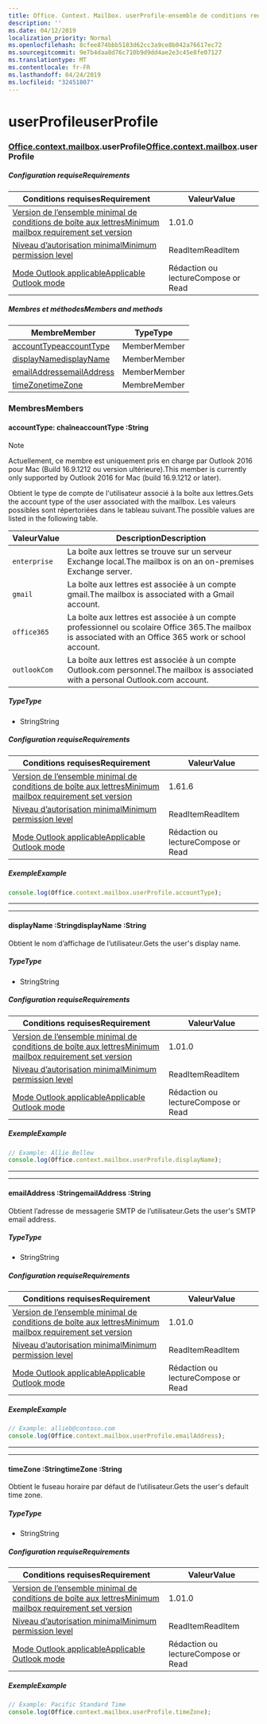 ```yaml
---
title: Office. Context. Mailbox. userProfile-ensemble de conditions requises 1,7
description: ''
ms.date: 04/12/2019
localization_priority: Normal
ms.openlocfilehash: 8cfee874bbb5183d62cc3a9ce8b042a76617ec72
ms.sourcegitcommit: 9e7b4daa8d76c710b9d9dd4ae2e3c45e8fe07127
ms.translationtype: MT
ms.contentlocale: fr-FR
ms.lasthandoff: 04/24/2019
ms.locfileid: "32451807"
---
```

# <a name="userprofile"></a><span data-ttu-id="c3248-102">userProfile</span><span class="sxs-lookup"><span data-stu-id="c3248-102">userProfile</span></span>

### <a name="officeofficemdcontextofficecontextmdmailboxofficecontextmailboxmduserprofile"></a><span data-ttu-id="c3248-103">[Office](Office.md)[.context](Office.context.md)[.mailbox](Office.context.mailbox.md).userProfile</span><span class="sxs-lookup"><span data-stu-id="c3248-103">[Office](Office.md)[.context](Office.context.md)[.mailbox](Office.context.mailbox.md).userProfile</span></span>

##### <a name="requirements"></a><span data-ttu-id="c3248-104">Configuration requise</span><span class="sxs-lookup"><span data-stu-id="c3248-104">Requirements</span></span>

|<span data-ttu-id="c3248-105">Conditions requises</span><span class="sxs-lookup"><span data-stu-id="c3248-105">Requirement</span></span>| <span data-ttu-id="c3248-106">Valeur</span><span class="sxs-lookup"><span data-stu-id="c3248-106">Value</span></span>|
|---|---|
|[<span data-ttu-id="c3248-107">Version de l’ensemble minimal de conditions de boîte aux lettres</span><span class="sxs-lookup"><span data-stu-id="c3248-107">Minimum mailbox requirement set version</span></span>](/office/dev/add-ins/reference/requirement-sets/outlook-api-requirement-sets)| <span data-ttu-id="c3248-108">1.0</span><span class="sxs-lookup"><span data-stu-id="c3248-108">1.0</span></span>|
|[<span data-ttu-id="c3248-109">Niveau d’autorisation minimal</span><span class="sxs-lookup"><span data-stu-id="c3248-109">Minimum permission level</span></span>](/outlook/add-ins/understanding-outlook-add-in-permissions)| <span data-ttu-id="c3248-110">ReadItem</span><span class="sxs-lookup"><span data-stu-id="c3248-110">ReadItem</span></span>|
|[<span data-ttu-id="c3248-111">Mode Outlook applicable</span><span class="sxs-lookup"><span data-stu-id="c3248-111">Applicable Outlook mode</span></span>](/outlook/add-ins/#extension-points)| <span data-ttu-id="c3248-112">Rédaction ou lecture</span><span class="sxs-lookup"><span data-stu-id="c3248-112">Compose or Read</span></span>|

##### <a name="members-and-methods"></a><span data-ttu-id="c3248-113">Membres et méthodes</span><span class="sxs-lookup"><span data-stu-id="c3248-113">Members and methods</span></span>

| <span data-ttu-id="c3248-114">Membre</span><span class="sxs-lookup"><span data-stu-id="c3248-114">Member</span></span> | <span data-ttu-id="c3248-115">Type</span><span class="sxs-lookup"><span data-stu-id="c3248-115">Type</span></span> |
|--------|------|
| [<span data-ttu-id="c3248-116">accountType</span><span class="sxs-lookup"><span data-stu-id="c3248-116">accountType</span></span>](#accounttype-string) | <span data-ttu-id="c3248-117">Member</span><span class="sxs-lookup"><span data-stu-id="c3248-117">Member</span></span> |
| [<span data-ttu-id="c3248-118">displayName</span><span class="sxs-lookup"><span data-stu-id="c3248-118">displayName</span></span>](#displayname-string) | <span data-ttu-id="c3248-119">Member</span><span class="sxs-lookup"><span data-stu-id="c3248-119">Member</span></span> |
| [<span data-ttu-id="c3248-120">emailAddress</span><span class="sxs-lookup"><span data-stu-id="c3248-120">emailAddress</span></span>](#emailaddress-string) | <span data-ttu-id="c3248-121">Member</span><span class="sxs-lookup"><span data-stu-id="c3248-121">Member</span></span> |
| [<span data-ttu-id="c3248-122">timeZone</span><span class="sxs-lookup"><span data-stu-id="c3248-122">timeZone</span></span>](#timezone-string) | <span data-ttu-id="c3248-123">Membre</span><span class="sxs-lookup"><span data-stu-id="c3248-123">Member</span></span> |

### <a name="members"></a><span data-ttu-id="c3248-124">Membres</span><span class="sxs-lookup"><span data-stu-id="c3248-124">Members</span></span>

####  <a name="accounttype-string"></a><span data-ttu-id="c3248-125">accountType: chaîne</span><span class="sxs-lookup"><span data-stu-id="c3248-125">accountType :String</span></span>

> [!NOTE]
> <span data-ttu-id="c3248-126">Actuellement, ce membre est uniquement pris en charge par Outlook 2016 pour Mac (Build 16.9.1212 ou version ultérieure).</span><span class="sxs-lookup"><span data-stu-id="c3248-126">This member is currently only supported by Outlook 2016 for Mac (build 16.9.1212 or later).</span></span>

<span data-ttu-id="c3248-127">Obtient le type de compte de l'utilisateur associé à la boîte aux lettres.</span><span class="sxs-lookup"><span data-stu-id="c3248-127">Gets the account type of the user associated with the mailbox.</span></span> <span data-ttu-id="c3248-128">Les valeurs possibles sont répertoriées dans le tableau suivant.</span><span class="sxs-lookup"><span data-stu-id="c3248-128">The possible values are listed in the following table.</span></span>

| <span data-ttu-id="c3248-129">Valeur</span><span class="sxs-lookup"><span data-stu-id="c3248-129">Value</span></span> | <span data-ttu-id="c3248-130">Description</span><span class="sxs-lookup"><span data-stu-id="c3248-130">Description</span></span> |
|-------|-------------|
| `enterprise` | <span data-ttu-id="c3248-131">La boîte aux lettres se trouve sur un serveur Exchange local.</span><span class="sxs-lookup"><span data-stu-id="c3248-131">The mailbox is on an on-premises Exchange server.</span></span> |
| `gmail` | <span data-ttu-id="c3248-132">La boîte aux lettres est associée à un compte gmail.</span><span class="sxs-lookup"><span data-stu-id="c3248-132">The mailbox is associated with a Gmail account.</span></span> |
| `office365` | <span data-ttu-id="c3248-133">La boîte aux lettres est associée à un compte professionnel ou scolaire Office 365.</span><span class="sxs-lookup"><span data-stu-id="c3248-133">The mailbox is associated with an Office 365 work or school account.</span></span> |
| `outlookCom` | <span data-ttu-id="c3248-134">La boîte aux lettres est associée à un compte Outlook.com personnel.</span><span class="sxs-lookup"><span data-stu-id="c3248-134">The mailbox is associated with a personal Outlook.com account.</span></span> |

##### <a name="type"></a><span data-ttu-id="c3248-135">Type</span><span class="sxs-lookup"><span data-stu-id="c3248-135">Type</span></span>

*   <span data-ttu-id="c3248-136">String</span><span class="sxs-lookup"><span data-stu-id="c3248-136">String</span></span>

##### <a name="requirements"></a><span data-ttu-id="c3248-137">Configuration requise</span><span class="sxs-lookup"><span data-stu-id="c3248-137">Requirements</span></span>

|<span data-ttu-id="c3248-138">Conditions requises</span><span class="sxs-lookup"><span data-stu-id="c3248-138">Requirement</span></span>| <span data-ttu-id="c3248-139">Valeur</span><span class="sxs-lookup"><span data-stu-id="c3248-139">Value</span></span>|
|---|---|
|[<span data-ttu-id="c3248-140">Version de l’ensemble minimal de conditions de boîte aux lettres</span><span class="sxs-lookup"><span data-stu-id="c3248-140">Minimum mailbox requirement set version</span></span>](/office/dev/add-ins/reference/requirement-sets/outlook-api-requirement-sets)| <span data-ttu-id="c3248-141">1.6</span><span class="sxs-lookup"><span data-stu-id="c3248-141">1.6</span></span> |
|[<span data-ttu-id="c3248-142">Niveau d’autorisation minimal</span><span class="sxs-lookup"><span data-stu-id="c3248-142">Minimum permission level</span></span>](/outlook/add-ins/understanding-outlook-add-in-permissions)| <span data-ttu-id="c3248-143">ReadItem</span><span class="sxs-lookup"><span data-stu-id="c3248-143">ReadItem</span></span>|
|[<span data-ttu-id="c3248-144">Mode Outlook applicable</span><span class="sxs-lookup"><span data-stu-id="c3248-144">Applicable Outlook mode</span></span>](/outlook/add-ins/#extension-points)| <span data-ttu-id="c3248-145">Rédaction ou lecture</span><span class="sxs-lookup"><span data-stu-id="c3248-145">Compose or Read</span></span>|

##### <a name="example"></a><span data-ttu-id="c3248-146">Exemple</span><span class="sxs-lookup"><span data-stu-id="c3248-146">Example</span></span>

```javascript
console.log(Office.context.mailbox.userProfile.accountType);
```

---
---

####  <a name="displayname-string"></a><span data-ttu-id="c3248-147">displayName :String</span><span class="sxs-lookup"><span data-stu-id="c3248-147">displayName :String</span></span>

<span data-ttu-id="c3248-148">Obtient le nom d’affichage de l’utilisateur.</span><span class="sxs-lookup"><span data-stu-id="c3248-148">Gets the user's display name.</span></span>

##### <a name="type"></a><span data-ttu-id="c3248-149">Type</span><span class="sxs-lookup"><span data-stu-id="c3248-149">Type</span></span>

*   <span data-ttu-id="c3248-150">String</span><span class="sxs-lookup"><span data-stu-id="c3248-150">String</span></span>

##### <a name="requirements"></a><span data-ttu-id="c3248-151">Configuration requise</span><span class="sxs-lookup"><span data-stu-id="c3248-151">Requirements</span></span>

|<span data-ttu-id="c3248-152">Conditions requises</span><span class="sxs-lookup"><span data-stu-id="c3248-152">Requirement</span></span>| <span data-ttu-id="c3248-153">Valeur</span><span class="sxs-lookup"><span data-stu-id="c3248-153">Value</span></span>|
|---|---|
|[<span data-ttu-id="c3248-154">Version de l’ensemble minimal de conditions de boîte aux lettres</span><span class="sxs-lookup"><span data-stu-id="c3248-154">Minimum mailbox requirement set version</span></span>](/office/dev/add-ins/reference/requirement-sets/outlook-api-requirement-sets)| <span data-ttu-id="c3248-155">1.0</span><span class="sxs-lookup"><span data-stu-id="c3248-155">1.0</span></span>|
|[<span data-ttu-id="c3248-156">Niveau d’autorisation minimal</span><span class="sxs-lookup"><span data-stu-id="c3248-156">Minimum permission level</span></span>](/outlook/add-ins/understanding-outlook-add-in-permissions)| <span data-ttu-id="c3248-157">ReadItem</span><span class="sxs-lookup"><span data-stu-id="c3248-157">ReadItem</span></span>|
|[<span data-ttu-id="c3248-158">Mode Outlook applicable</span><span class="sxs-lookup"><span data-stu-id="c3248-158">Applicable Outlook mode</span></span>](/outlook/add-ins/#extension-points)| <span data-ttu-id="c3248-159">Rédaction ou lecture</span><span class="sxs-lookup"><span data-stu-id="c3248-159">Compose or Read</span></span>|

##### <a name="example"></a><span data-ttu-id="c3248-160">Exemple</span><span class="sxs-lookup"><span data-stu-id="c3248-160">Example</span></span>

```javascript
// Example: Allie Bellew
console.log(Office.context.mailbox.userProfile.displayName);
```

---
---

####  <a name="emailaddress-string"></a><span data-ttu-id="c3248-161">emailAddress :String</span><span class="sxs-lookup"><span data-stu-id="c3248-161">emailAddress :String</span></span>

<span data-ttu-id="c3248-162">Obtient l’adresse de messagerie SMTP de l’utilisateur.</span><span class="sxs-lookup"><span data-stu-id="c3248-162">Gets the user's SMTP email address.</span></span>

##### <a name="type"></a><span data-ttu-id="c3248-163">Type</span><span class="sxs-lookup"><span data-stu-id="c3248-163">Type</span></span>

*   <span data-ttu-id="c3248-164">String</span><span class="sxs-lookup"><span data-stu-id="c3248-164">String</span></span>

##### <a name="requirements"></a><span data-ttu-id="c3248-165">Configuration requise</span><span class="sxs-lookup"><span data-stu-id="c3248-165">Requirements</span></span>

|<span data-ttu-id="c3248-166">Conditions requises</span><span class="sxs-lookup"><span data-stu-id="c3248-166">Requirement</span></span>| <span data-ttu-id="c3248-167">Valeur</span><span class="sxs-lookup"><span data-stu-id="c3248-167">Value</span></span>|
|---|---|
|[<span data-ttu-id="c3248-168">Version de l’ensemble minimal de conditions de boîte aux lettres</span><span class="sxs-lookup"><span data-stu-id="c3248-168">Minimum mailbox requirement set version</span></span>](/office/dev/add-ins/reference/requirement-sets/outlook-api-requirement-sets)| <span data-ttu-id="c3248-169">1.0</span><span class="sxs-lookup"><span data-stu-id="c3248-169">1.0</span></span>|
|[<span data-ttu-id="c3248-170">Niveau d’autorisation minimal</span><span class="sxs-lookup"><span data-stu-id="c3248-170">Minimum permission level</span></span>](/outlook/add-ins/understanding-outlook-add-in-permissions)| <span data-ttu-id="c3248-171">ReadItem</span><span class="sxs-lookup"><span data-stu-id="c3248-171">ReadItem</span></span>|
|[<span data-ttu-id="c3248-172">Mode Outlook applicable</span><span class="sxs-lookup"><span data-stu-id="c3248-172">Applicable Outlook mode</span></span>](/outlook/add-ins/#extension-points)| <span data-ttu-id="c3248-173">Rédaction ou lecture</span><span class="sxs-lookup"><span data-stu-id="c3248-173">Compose or Read</span></span>|

##### <a name="example"></a><span data-ttu-id="c3248-174">Exemple</span><span class="sxs-lookup"><span data-stu-id="c3248-174">Example</span></span>

```javascript
// Example: allieb@contoso.com
console.log(Office.context.mailbox.userProfile.emailAddress);
```

---
---

####  <a name="timezone-string"></a><span data-ttu-id="c3248-175">timeZone :String</span><span class="sxs-lookup"><span data-stu-id="c3248-175">timeZone :String</span></span>

<span data-ttu-id="c3248-176">Obtient le fuseau horaire par défaut de l’utilisateur.</span><span class="sxs-lookup"><span data-stu-id="c3248-176">Gets the user's default time zone.</span></span>

##### <a name="type"></a><span data-ttu-id="c3248-177">Type</span><span class="sxs-lookup"><span data-stu-id="c3248-177">Type</span></span>

*   <span data-ttu-id="c3248-178">String</span><span class="sxs-lookup"><span data-stu-id="c3248-178">String</span></span>

##### <a name="requirements"></a><span data-ttu-id="c3248-179">Configuration requise</span><span class="sxs-lookup"><span data-stu-id="c3248-179">Requirements</span></span>

|<span data-ttu-id="c3248-180">Conditions requises</span><span class="sxs-lookup"><span data-stu-id="c3248-180">Requirement</span></span>| <span data-ttu-id="c3248-181">Valeur</span><span class="sxs-lookup"><span data-stu-id="c3248-181">Value</span></span>|
|---|---|
|[<span data-ttu-id="c3248-182">Version de l’ensemble minimal de conditions de boîte aux lettres</span><span class="sxs-lookup"><span data-stu-id="c3248-182">Minimum mailbox requirement set version</span></span>](/office/dev/add-ins/reference/requirement-sets/outlook-api-requirement-sets)| <span data-ttu-id="c3248-183">1.0</span><span class="sxs-lookup"><span data-stu-id="c3248-183">1.0</span></span>|
|[<span data-ttu-id="c3248-184">Niveau d’autorisation minimal</span><span class="sxs-lookup"><span data-stu-id="c3248-184">Minimum permission level</span></span>](/outlook/add-ins/understanding-outlook-add-in-permissions)| <span data-ttu-id="c3248-185">ReadItem</span><span class="sxs-lookup"><span data-stu-id="c3248-185">ReadItem</span></span>|
|[<span data-ttu-id="c3248-186">Mode Outlook applicable</span><span class="sxs-lookup"><span data-stu-id="c3248-186">Applicable Outlook mode</span></span>](/outlook/add-ins/#extension-points)| <span data-ttu-id="c3248-187">Rédaction ou lecture</span><span class="sxs-lookup"><span data-stu-id="c3248-187">Compose or Read</span></span>|

##### <a name="example"></a><span data-ttu-id="c3248-188">Exemple</span><span class="sxs-lookup"><span data-stu-id="c3248-188">Example</span></span>

```javascript
// Example: Pacific Standard Time
console.log(Office.context.mailbox.userProfile.timeZone);
```
